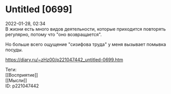 Untitled [0699]
================

   
 2022-01-28, 02:34   
  В жизни есть много видов деятельности, которые приходится повторять регулярно, потому что "оно возвращается".   
   
 Но больше всего ощущение "сизифова труда" у меня вызывает помывка посуды.   
    
 <https://diary.ru/~zHz00/p221047442_untitled-0699.htm>   
   
 Теги:   
 [[Восприятие]]   
 [[Мысли]]   
 ID: p221047442